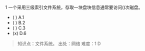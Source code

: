 1
一个采用三级索引文件系统，存取一块盘块信息通常要访问()次磁盘。
- ( ) A.1 
- ( ) B.2 
- ( ) C.3 
- (x) D.6

> 知识点：文件系统。
> 出处：网络
> 难度：1
> D
